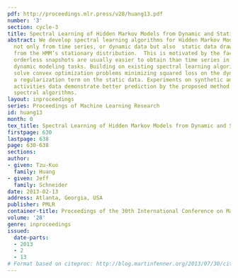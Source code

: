```yaml
---
pdf: http://proceedings.mlr.press/v28/huang13.pdf
number: '3'
section: cycle-3
title: Spectral Learning of Hidden Markov Models from Dynamic and Static Data
abstract: We develop spectral learning algorithms for Hidden Markov Models  that learn
  not only from time series, or dynamic data but also  static data drawn independently
  from the HMM’s stationary distribution.  This is motivated by the fact that static,
  orderless snapshots are usually easier to obtain than time series in quite a few
  dynamic modeling tasks. Building on existing spectral learning algorithms, our methods
  solve convex optimization problems minimizing squared loss on the dynamic data plus
  a regularization term on the static data. Experiments on synthetic and  real human
  activities data demonstrate better prediction by the proposed method than existing
  spectral algorithms.
layout: inproceedings
series: Proceedings of Machine Learning Research
id: huang13
month: 0
tex_title: Spectral Learning of Hidden Markov Models from Dynamic and Static Data
firstpage: 630
lastpage: 638
page: 630-638
sections: 
author:
- given: Tzu-Kuo
  family: Huang
- given: Jeff
  family: Schneider
date: 2013-02-13
address: Atlanta, Georgia, USA
publisher: PMLR
container-title: Proceedings of the 30th International Conference on Machine Learning
volume: '28'
genre: inproceedings
issued:
  date-parts:
  - 2013
  - 2
  - 13
# Format based on citeproc: http://blog.martinfenner.org/2013/07/30/citeproc-yaml-for-bibliographies/
---
```

